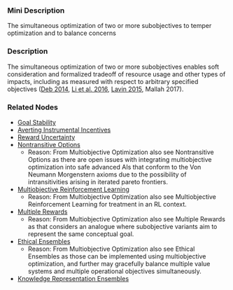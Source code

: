### Mini Description

The simultaneous optimization of two or more subobjectives to temper optimization and to balance concerns

### Description

The simultaneous optimization of two or more subobjectives enables soft consideration and formalized tradeoff of resource usage and other types of impacts, including as measured with respect to arbitrary specified objectives ([Deb 2014](http://dx.doi.org/10.1007/978-1-4614-6940-7_15), [Li et al. 2016](http://arxiv.org/abs/1609.08082), [Lavin 2015](http://arxiv.org/abs/1511.00787), Mallah 2017).

### Related Nodes

- [Goal Stability](/Value_Alignment/Foundations/Consistent_Decision_Making/Goal_Stability/Goal_Stability.md)
- [Averting Instrumental Incentives](/Value_Alignment/Validation/Averting_Instrumental_Incentives/Averting_Instrumental_Incentives.md)
- [Reward Uncertainty](/Value_Alignment/Validation/Averting_Instrumental_Incentives/Domesticity/Impact_Measures/Avoiding_Negative_Side_Effects/Reward_Uncertainty/Reward_Uncertainty.md)
- [Nontransitive Options](/Value_Alignment/Foundations/Consistent_Decision_Making/Goal_Stability/Nontransitive_Options/Nontransitive_Options.md)
	- Reason: From Multiobjective Optimization also see Nontransitive Options as there are open issues with integrating multiobjective optimization into safe advanced AIs that conform to the Von Neumann Morgenstern axioms due to the possibility of intransitivities arising in iterated pareto frontiers.
- [Multiobjective Reinforcement Learning](/Value_Alignment/Validation/Averting_Instrumental_Incentives/Domesticity/Safe_Exploration/Multiobjective_Reinforcement_Learning/Multiobjective_Reinforcement_Learning.md)
	- Reason: From Multiobjective Optimization also see Multiobjective Reinforcement Learning for treatment in an RL context.
- [Multiple Rewards](/Value_Alignment/Validation/Avoiding_Reward_Hacking/Multiple_Rewards/Multiple_Rewards.md)
	- Reason: From Multiobjective Optimization also see Multiple Rewards as that considers an analogue where subobjective variants aim to represent the same conceptual goal.
- [Ethical Ensembles](/Value_Alignment/Validation/Technical_Value_Alignment/Ethics_Mechanisms/Ethical_Ensembles/Ethical_Ensembles.md)
	- Reason: From Multiobjective Optimization also see Ethical Ensembles as those can be implemented using multiobjective optimization, and further may gracefully balance multiple value systems and multiple operational objectives simultaneously.
- [Knowledge Representation Ensembles](/Value_Alignment/Validation/Increasing_Contextual_Awareness/Realistic_World-Models/Knowledge_Representation_Ensembles/Knowledge_Representation_Ensembles.md)
